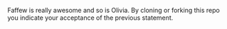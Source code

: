 Faffew is really awesome and so is Olivia.
By cloning or forking this repo you indicate your acceptance of the previous statement.
